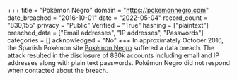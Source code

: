 +++
title = "Pokémon Negro"
domain = "https://pokemonnegro.com"
date_breached = "2016-10-01"
date = "2022-05-04"
record_count = "830,155"
privacy = "Public"
Verified = "True"
hashing = ["plaintext"]
breached_data = ["Email addresses", "IP addresses", "Passwords"]
categories = []
acknowledged = "No"
+++
In approximately October 2016, the Spanish Pokémon site <a href="http://pokemonnegro.com" target="_blank" rel="noopener">Pokémon Negro</a> suffered a data breach. The attack resulted in the disclosure of 830k accounts including email and IP addresses along with plain text passwords. Pokémon Negro did not respond when contacted about the breach.
